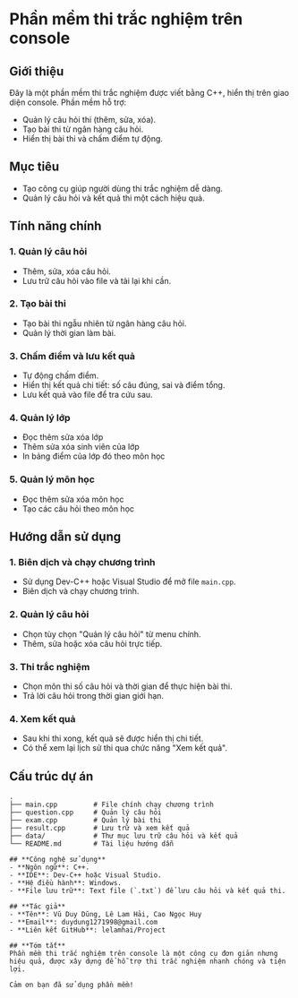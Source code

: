 # **Phần mềm thi trắc nghiệm trên console**

## **Giới thiệu**  
Đây là một phần mềm thi trắc nghiệm được viết bằng C++, hiển thị trên giao diện console. Phần mềm hỗ trợ:  
- Quản lý câu hỏi thi (thêm, sửa, xóa).  
- Tạo bài thi từ ngân hàng câu hỏi.  
- Hiển thị bài thi và chấm điểm tự động.  

## **Mục tiêu**  
- Tạo công cụ giúp người dùng thi trắc nghiệm dễ dàng.  
- Quản lý câu hỏi và kết quả thi một cách hiệu quả.
  
## **Tính năng chính**  
### 1. Quản lý câu hỏi  
- Thêm, sửa, xóa câu hỏi.  
- Lưu trữ câu hỏi vào file và tải lại khi cần.  

### 2. Tạo bài thi  
- Tạo bài thi ngẫu nhiên từ ngân hàng câu hỏi.  
- Quản lý thời gian làm bài.  

### 3. Chấm điểm và lưu kết quả  
- Tự động chấm điểm.  
- Hiển thị kết quả chi tiết: số câu đúng, sai và điểm tổng.  
- Lưu kết quả vào file để tra cứu sau.

### 4. Quản lý lớp
- Đọc thêm sửa xóa lớp
- Thêm sửa xóa sinh viên của lớp
- In bảng điểm của lớp đó theo môn học

### 5. Quản lý môn học
- Đọc thêm sửa xóa môn học
- Tạo các câu hỏi theo môn học

## **Hướng dẫn sử dụng**  

### 1. Biên dịch và chạy chương trình  
- Sử dụng Dev-C++ hoặc Visual Studio để mở file `main.cpp`.  
- Biên dịch và chạy chương trình.  

### 2. Quản lý câu hỏi  
- Chọn tùy chọn "Quản lý câu hỏi" từ menu chính.  
- Thêm, sửa hoặc xóa câu hỏi trực tiếp.  

### 3. Thi trắc nghiệm  
- Chọn môn thi số câu hỏi và thời gian để thực hiện bài thi.  
- Trả lời câu hỏi trong thời gian giới hạn.  

### 4. Xem kết quả  
- Sau khi thi xong, kết quả sẽ được hiển thị chi tiết.  
- Có thể xem lại lịch sử thi qua chức năng "Xem kết quả".

## **Cấu trúc dự án**  

```plaintext
.
├── main.cpp         # File chính chạy chương trình
├── question.cpp     # Quản lý câu hỏi
├── exam.cpp         # Quản lý bài thi
├── result.cpp       # Lưu trữ và xem kết quả
├── data/            # Thư mục lưu trữ câu hỏi và kết quả
└── README.md        # Tài liệu hướng dẫn

## **Công nghệ sử dụng**  
- **Ngôn ngữ**: C++.  
- **IDE**: Dev-C++ hoặc Visual Studio.  
- **Hệ điều hành**: Windows.  
- **File lưu trữ**: Text file (`.txt`) để lưu câu hỏi và kết quả thi.

## **Tác giả**  
- **Tên**: Vũ Duy Dũng, Lê Lam Hải, Cao Ngọc Huy 
- **Email**: duydung1271998@gmail.com 
- **Liên kết GitHub**: lelamhai/Project

## **Tóm tắt**  
Phần mềm thi trắc nghiệm trên console là một công cụ đơn giản nhưng hiệu quả, được xây dựng để hỗ trợ thi trắc nghiệm nhanh chóng và tiện lợi.  

Cảm ơn bạn đã sử dụng phần mềm!
